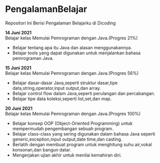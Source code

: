 # PengalamanBelajar
Repositori Ini Berisi Pengalaman Belajarku di Dicoding

**14 Juni 2021**  
Belajar kelas Memulai Pemrograman dengan Java.(Progres 21%)
  * Belajar tentang apa itu Java dan alasan menggunakannya.
  * Belajar tools yang dapat digunakan untuk menjalankan bahasa pemrograman Java.

**15 Juni 2021**  
Belajar kelas Memulai Pemrograman dengan Java.(Progres 56%)
  * Belajar dasar-dasar Java,seperti struktur dasar,tipe data,string,operator,input output,dan array.
  * Belajar control flow dalam Java,seperti perulangan dan percabangan.
  * Belajar tipe data koleksi,seperti list,set,dan map.

**20 Juni 2021**  
Belajar kelas Memulai Pemrograman dengan Java.(Progres 100%)
  * Belajar konsep OOP (Object-Oriented Programming) untuk mempermudah pengembangan sebuah program.
  * Belajar class-class yang sering digunakan dalam bahasa Java seperti generic,exception,input output,date time,dan casting.
  * Berlatih dengan membuat program untuk menghitung suhu air,vokal konsonan,dan bangun datar.
  * Mengerjakan ujian akhir untuk menilai kemahiran diri. 
